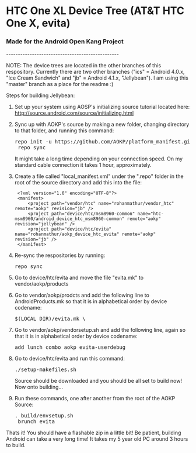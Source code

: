 <h1>HTC One XL Device Tree (AT&T HTC One X, evita)</h1>
<h3>Made for the Android Open Kang Project</h3>
------------------------------------------------

NOTE: The device trees are located in the other branches of this respository. Currently there are two other branches ("ics" = Android 4.0.x, "Ice Cream Sandwich" and "jb" = Android 4.1.x, "Jellybean"). I am using this "master" branch as a place for the readme :)

Steps for building Jellybean:

1. Set up your system using AOSP's initializing source tutorial located here: http://source.android.com/source/initializing.html
2. Sync up with AOKP's source by making a new folder, changing directory to that folder, and running this command:

    <pre>repo init -u https://github.com/AOKP/platform_manifest.git -b jb
    repo sync</pre>

    It might take a long time depending on your connection speed. On my standard cable connection it takes 1 hour, approximately.

3. Create a file called "local_manifest.xml" under the ".repo" folder in the root of the source directory and add this into the file:

        <?xml version="1.0" encoding="UTF-8"?>
        <manifest>
            <project path="vendor/htc" name="rohanmathur/vendor_htc" remote="aokp" revision="jb" />
            <project path="device/htc/msm8960-common" name="htc-msm8960/android_device_htc_msm8960-common" remote="aokp" revision="jellybean" />
            <project path="device/htc/evita" name="rohanmathur/aokp_device_htc_evita" remote="aokp" revision="jb" />
        </manifest>

4. Re-sync the respositories by running:

    <pre>repo sync</pre>

5. Go to device/htc/evita and move the file "evita.mk" to vendor/aokp/products
6. Go to vendor/aokp/prodcts and add the following line to AndroidProducts.mk so that it is in alphabetical order by device codename:

    <pre>$(LOCAL_DIR)/evita.mk \</pre>

7. Go to vendor/aokp/vendorsetup.sh and add the following line, again so that it is in alphabetical order by device codename:

    <pre>add_lunch_combo aokp_evita-userdebug</pre>
    
8. Go to device/htc/evita and run this command:

    <pre>./setup-makefiles.sh</pre>
    
    Source should be downloaded and you should be all set to build now! Now onto building...
    
9. Run these commands, one after another from the root of the AOKP Source:

    <pre>. build/envsetup.sh
    brunch evita</pre>
    
Thats it! You should have a flashable zip in a little bit! Be patient, building Android can take a very long time! It takes my 5 year old PC around 3 hours to build.
